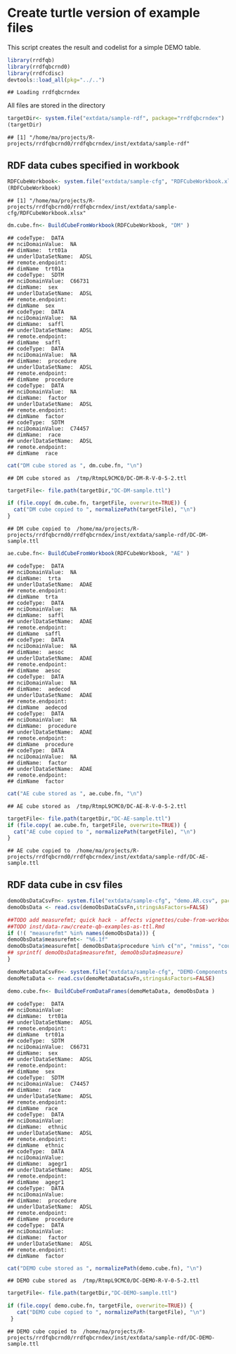 Create turtle version of example files
======================================

This script creates the result and codelist for a simple DEMO table.

``` r
library(rrdfqb)
library(rrdfqbcrnd0)
library(rrdfcdisc)
devtools::load_all(pkg="../..")
```

    ## Loading rrdfqbcrndex

All files are stored in the directory

``` r
targetDir<- system.file("extdata/sample-rdf", package="rrdfqbcrndex")
(targetDir)
```

    ## [1] "/home/ma/projects/R-projects/rrdfqbcrnd0/rrdfqbcrndex/inst/extdata/sample-rdf"

RDF data cubes specified in workbook
------------------------------------

``` r
RDFCubeWorkbook<- system.file("extdata/sample-cfg", "RDFCubeWorkbook.xlsx", package="rrdfqbcrndex")
(RDFCubeWorkbook)
```

    ## [1] "/home/ma/projects/R-projects/rrdfqbcrnd0/rrdfqbcrndex/inst/extdata/sample-cfg/RDFCubeWorkbook.xlsx"

``` r
dm.cube.fn<- BuildCubeFromWorkbook(RDFCubeWorkbook, "DM" )
```

    ## codeType:  DATA 
    ## nciDomainValue:  NA 
    ## dimName:  trt01a 
    ## underlDataSetName:  ADSL 
    ## remote.endpoint:  
    ## dimName  trt01a 
    ## codeType:  SDTM 
    ## nciDomainValue:  C66731 
    ## dimName:  sex 
    ## underlDataSetName:  ADSL 
    ## remote.endpoint:  
    ## dimName  sex 
    ## codeType:  DATA 
    ## nciDomainValue:  NA 
    ## dimName:  saffl 
    ## underlDataSetName:  ADSL 
    ## remote.endpoint:  
    ## dimName  saffl 
    ## codeType:  DATA 
    ## nciDomainValue:  NA 
    ## dimName:  procedure 
    ## underlDataSetName:  ADSL 
    ## remote.endpoint:  
    ## dimName  procedure 
    ## codeType:  DATA 
    ## nciDomainValue:  NA 
    ## dimName:  factor 
    ## underlDataSetName:  ADSL 
    ## remote.endpoint:  
    ## dimName  factor 
    ## codeType:  SDTM 
    ## nciDomainValue:  C74457 
    ## dimName:  race 
    ## underlDataSetName:  ADSL 
    ## remote.endpoint:  
    ## dimName  race

``` r
cat("DM cube stored as ", dm.cube.fn, "\n")
```

    ## DM cube stored as  /tmp/RtmpL9CMC0/DC-DM-R-V-0-5-2.ttl

``` r
targetFile<- file.path(targetDir,"DC-DM-sample.ttl")

if (file.copy( dm.cube.fn, targetFile, overwrite=TRUE)) {
  cat("DM cube copied to ", normalizePath(targetFile), "\n")
}
```

    ## DM cube copied to  /home/ma/projects/R-projects/rrdfqbcrnd0/rrdfqbcrndex/inst/extdata/sample-rdf/DC-DM-sample.ttl

``` r
ae.cube.fn<- BuildCubeFromWorkbook(RDFCubeWorkbook, "AE" )
```

    ## codeType:  DATA 
    ## nciDomainValue:  NA 
    ## dimName:  trta 
    ## underlDataSetName:  ADAE 
    ## remote.endpoint:  
    ## dimName  trta 
    ## codeType:  DATA 
    ## nciDomainValue:  NA 
    ## dimName:  saffl 
    ## underlDataSetName:  ADAE 
    ## remote.endpoint:  
    ## dimName  saffl 
    ## codeType:  DATA 
    ## nciDomainValue:  NA 
    ## dimName:  aesoc 
    ## underlDataSetName:  ADAE 
    ## remote.endpoint:  
    ## dimName  aesoc 
    ## codeType:  DATA 
    ## nciDomainValue:  NA 
    ## dimName:  aedecod 
    ## underlDataSetName:  ADAE 
    ## remote.endpoint:  
    ## dimName  aedecod 
    ## codeType:  DATA 
    ## nciDomainValue:  NA 
    ## dimName:  procedure 
    ## underlDataSetName:  ADAE 
    ## remote.endpoint:  
    ## dimName  procedure 
    ## codeType:  DATA 
    ## nciDomainValue:  NA 
    ## dimName:  factor 
    ## underlDataSetName:  ADAE 
    ## remote.endpoint:  
    ## dimName  factor

``` r
cat("AE cube stored as ", ae.cube.fn, "\n")
```

    ## AE cube stored as  /tmp/RtmpL9CMC0/DC-AE-R-V-0-5-2.ttl

``` r
targetFile<- file.path(targetDir,"DC-AE-sample.ttl")
if (file.copy( ae.cube.fn, targetFile, overwrite=TRUE)) {
  cat("AE cube copied to ", normalizePath(targetFile), "\n")
}
```

    ## AE cube copied to  /home/ma/projects/R-projects/rrdfqbcrnd0/rrdfqbcrndex/inst/extdata/sample-rdf/DC-AE-sample.ttl

RDF data cube in csv files
--------------------------

``` r
demoObsDataCsvFn<- system.file("extdata/sample-cfg", "demo.AR.csv", package="rrdfqbcrndex")
demoObsData <- read.csv(demoObsDataCsvFn,stringsAsFactors=FALSE)

##TODO add measurefmt; quick hack - affects vignettes/cube-from-workbook.Rmd and
##TODO inst/data-raw/create-qb-examples-as-ttl.Rmd
if (!( "measurefmt" %in% names(demoObsData))) {
demoObsData$measurefmt<- "%6.1f"
demoObsData$measurefmt[ demoObsData$procedure %in% c("n", "nmiss", "count") ]<- "%6.0f"
## sprintf( demoObsData$measurefmt, demoObsData$measure)
}

demoMetaDataCsvFn<- system.file("extdata/sample-cfg", "DEMO-Components.csv", package="rrdfqbcrndex")
demoMetaData <- read.csv(demoMetaDataCsvFn,stringsAsFactors=FALSE)

demo.cube.fn<- BuildCubeFromDataFrames(demoMetaData, demoObsData )
```

    ## codeType:  DATA 
    ## nciDomainValue:   
    ## dimName:  trt01a 
    ## underlDataSetName:  ADSL 
    ## remote.endpoint:  
    ## dimName  trt01a 
    ## codeType:  SDTM 
    ## nciDomainValue:  C66731 
    ## dimName:  sex 
    ## underlDataSetName:  ADSL 
    ## remote.endpoint:  
    ## dimName  sex 
    ## codeType:  SDTM 
    ## nciDomainValue:  C74457 
    ## dimName:  race 
    ## underlDataSetName:  ADSL 
    ## remote.endpoint:  
    ## dimName  race 
    ## codeType:  DATA 
    ## nciDomainValue:   
    ## dimName:  ethnic 
    ## underlDataSetName:  ADSL 
    ## remote.endpoint:  
    ## dimName  ethnic 
    ## codeType:  DATA 
    ## nciDomainValue:   
    ## dimName:  agegr1 
    ## underlDataSetName:  ADSL 
    ## remote.endpoint:  
    ## dimName  agegr1 
    ## codeType:  DATA 
    ## nciDomainValue:   
    ## dimName:  procedure 
    ## underlDataSetName:  ADSL 
    ## remote.endpoint:  
    ## dimName  procedure 
    ## codeType:  DATA 
    ## nciDomainValue:   
    ## dimName:  factor 
    ## underlDataSetName:  ADSL 
    ## remote.endpoint:  
    ## dimName  factor

``` r
cat("DEMO cube stored as ", normalizePath(demo.cube.fn), "\n")
```

    ## DEMO cube stored as  /tmp/RtmpL9CMC0/DC-DEMO-R-V-0-5-2.ttl

``` r
targetFile<- file.path(targetDir,"DC-DEMO-sample.ttl")

if (file.copy( demo.cube.fn, targetFile, overwrite=TRUE)) {
   cat("DEMO cube copied to ", normalizePath(targetFile), "\n")
 }
```

    ## DEMO cube copied to  /home/ma/projects/R-projects/rrdfqbcrnd0/rrdfqbcrndex/inst/extdata/sample-rdf/DC-DEMO-sample.ttl
